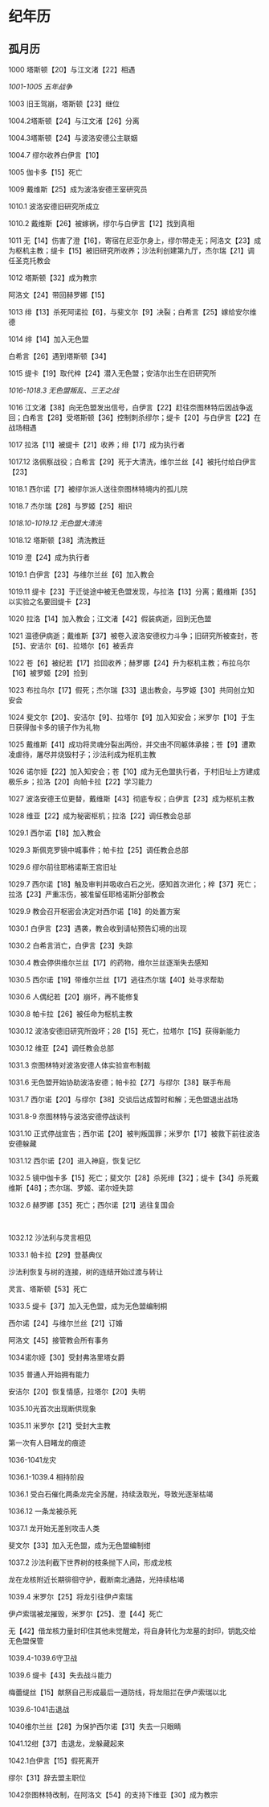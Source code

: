 # 纪年历
## 孤月历
1000 塔斯顿【20】与江文渚【22】相遇

*1001-1005 五年战争*

1003 旧王驾崩，塔斯顿【23】继位

1004.2塔斯顿【24】与江文渚【26】分离

1004.3塔斯顿【24】与波洛安德公主联姻

1004.7 缪尔收养白伊言【10】

1005 伽卡多【15】死亡

1009 戴维斯【25】成为波洛安德王室研究员

1010.1 波洛安德旧研究所成立

1010.2 戴维斯【26】被嫁祸，缪尔与白伊言【12】找到真相

1011 无【14】伤害了澄【16】，寄宿在尼亚尔身上，缪尔带走无；阿洛文【23】成为枢机主教；缇卡【15】被旧研究所收养；沙法利创建第九厅，杰尔瑞【21】调任圣克托教会

1012 塔斯顿【32】成为教宗

阿洛文【24】带回赫罗娜【15】

1013 绯【13】杀死阿诺拉【6】，与斐文尔【9】决裂；白希言【25】嫁给安尔维德

1014 绯【14】加入无色盟

白希言【26】遇到塔斯顿【34】

1015 缇卡【19】取代梓【24】潜入无色盟；安洁尔出生在旧研究所

*1016-1018.3 无色盟叛乱、三王之战*

1016 江文渚【38】向无色盟发出信号，白伊言【22】赶往奈图林特后因战争返回；白希言【28】受塔斯顿【36】控制刺杀缪尔；缇卡【20】与白伊言【22】在战场相遇

1017 拉洛【11】被缇卡【21】收养；绯【17】成为执行者

1017.12 洛佩察战役；白希言【29】死于大清洗，维尔兰丝【4】被托付给白伊言【23】

1018.1 西尔诺【7】被缪尔派人送往奈图林特境内的孤儿院

1018.7 杰尔瑞【28】与罗姬【25】相识

*1018.10-1019.12 无色盟大清洗*

1018.12  塔斯顿【38】清洗教廷

1019 澄【24】成为执行者

1019.1 白伊言【23】与维尔兰丝【6】加入教会

1019.11 缇卡【23】于迁徙途中被无色盟发现，与拉洛【13】分离；戴维斯【35】以实验之名要回缇卡【23】

1020 拉洛【14】加入教会；江文渚【42】假装病逝，回到无色盟

1021 温德伊病逝；戴维斯【37】被卷入波洛安德权力斗争；旧研究所被查封，苍【5】、安洁尔【6】、拉塔尔【6】被丢弃

1022 苍【6】被纪若【17】捡回收养；赫罗娜【24】升为枢机主教；布拉乌尔【16】被罗姬【29】捡到

1023 布拉乌尔【17】假死；杰尔瑞【33】退出教会，与罗姬【30】共同创立知安会

1024 斐文尔【20】、安洁尔【9】、拉塔尔【9】加入知安会；米罗尔【10】于生日获得伽卡多的镜子作为礼物

1025 戴维斯【41】成功将灵魂分裂出两份，并交由不同躯体承接；苍【9】遭欺凌虐待，屠尽并烧毁村子；沙法利成为枢机主教

1026 诺尔娅【22】加入知安会；苍【10】成为无色盟执行者，于村旧址上方建成极乐乡；拉洛【20】向帕卡拉【22】学习能力

1027 波洛安德王位更替，戴维斯【43】彻底专权；白伊言【23】成为枢机主教

1028 维亚【22】成为秘密枢机；拉洛【22】调任教会总部

1029.1 西尔诺【18】加入教会

1029.3 斯佩克罗镜中城事件；帕卡拉【25】调任教会总部

1029.6 缪尔前往耶格诺斯王宫旧址

1029.7 西尔诺【18】触及审判并吸收白石之光，感知首次进化；梓【37】死亡；拉洛【23】严重冻伤，被准留任耶格诺斯分部教会

1029.9 教会召开枢密会决定对西尔诺【18】的处置方案

1030.1 白伊言【23】遇袭，教会收到请帖预告幻境的出现

1030.2 白希言消亡，白伊言【23】失踪

1030.4 教会停供维尔兰丝【17】的药物，维尔兰丝逐渐失去感知

1030.5 西尔诺【19】带维尔兰丝【17】逃往杰尔瑞【40】处寻求帮助

1030.6 人偶纪若【20】崩坏，再不能修复

1030.8 帕卡拉【26】被任命为枢机主教

1030.12 波洛安德旧研究所毁坏；28【15】死亡，拉塔尔【15】获得新能力

1030.12 维亚【24】调任教会总部

1031.3 奈图林特对波洛安德人体实验宣布制裁

1031.6 无色盟开始协助波洛安德；帕卡拉【27】与缪尔【38】联手布局

1031.7 西尔诺【20】与缪尔【38】交谈后达成暂时和解；无色盟退出战场

1031.8-9 奈图林特与波洛安德停战谈判

1031.10 正式停战宣告；西尔诺【20】被判叛国罪；米罗尔【17】被救下前往波洛安德躲藏

1031.12 西尔诺【20】进入神庭，恢复记忆

1032.5 镜中伽卡多【15】死亡；斐文尔【28】杀死绯【32】；缇卡【34】杀死戴维斯【48】；杰尔瑞、罗姬、诺尔娅失踪

1032.6 赫罗娜【35】死亡；西尔诺【21】逃往复国会


<br>

1032.12 沙法利与灵言相见

1033.1 帕卡拉【29】登基典仪

沙法利恢复与树的连接，树的连结开始过渡与转让

灵言、塔斯顿【53】死亡

1033.5 缇卡【37】加入无色盟，成为无色盟编制桐

西尔诺【24】与维尔兰丝【21】订婚

阿洛文【45】接管教会所有事务

1034诺尔娅【30】受封弗洛里塔女爵

1035 普通人开始拥有能力

安洁尔【20】恢复情感，拉塔尔【20】失明

1035.10光首次出现断供现象

1035.11 米罗尔【21】受封大主教

第一次有人目睹龙的痕迹

1036-1041龙灾

1036.1-1039.4 相持阶段

1036.1 受白石催化两条龙完全苏醒，持续汲取光，导致光逐渐枯竭

1036.12 一条龙被杀死

1037.1 龙开始无差别攻击人类

斐文尔【33】加入无色盟，成为无色盟编制绀

1037.2 沙法利截下世界树的枝条抛下人间，形成龙核

龙在龙核附近长期徘徊守护，截断南北通路，光持续枯竭

1039.4 米罗尔【25】将龙引往伊卢索瑞

伊卢索瑞被龙摧毁，米罗尔【25】、澄【44】死亡

无【42】借龙核力量封印住其他未觉醒龙，将自身转化为龙墓的封印，钥匙交给无色盟保管

1039.4-1039.6守卫战

1039.6 缇卡【43】失去战斗能力

梅蕾缇丝【15】献祭自己形成最后一道防线，将龙阻拦在伊卢索瑞以北

1039.6-1041击退战

1040维尔兰丝【28】为保护西尔诺【31】失去一只眼睛

1041.12绀【37】击退龙，龙躲藏起来

1042.1白伊言【15】假死离开

缪尔【31】辞去盟主职位

1042奈图林特改制，在阿洛文【54】的支持下维亚【30】成为教宗
